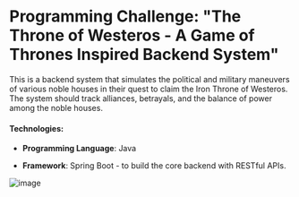 # Programming Challenge: "The Throne of Westeros - A Game of Thrones Inspired Backend System"

This is a backend system that simulates the political and military maneuvers of various noble houses in their quest to claim the Iron Throne of Westeros. The system should track alliances, betrayals, and the balance of power among the noble houses.


#### **Technologies**:

- **Programming Language**: Java

- **Framework**: Spring Boot - to build the core backend with RESTful APIs.


![image](https://github.com/user-attachments/assets/f047caf5-b8c0-41e6-9f91-b4d82a4ccd2b)
